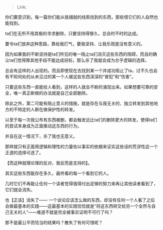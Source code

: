> Link: 

你们要意识到，每一篇你们能从我铺就的线索找到的东西，那些恨它们的人自然也能找到。  
  
ta们在无所不用其极的寻求删除，只要坚持得够久，总会时不时的达成。  
  
要令ta们放弃这种思路，靠给我打气，要我坚持、让我乐观是没有意义的。  
  
因为如果我的不断坚持是ta们所见的唯一阻止ta们消灭这些东西的阻碍，而且的确让ta们觉得靠其他手段不能达成目标，那么杀了我就会成为合乎逻辑的选择。  
  
总会有这样的人出现的。而且即使现在去找到某一个并成功阻止了ta，过不久也会有不知何处的从未见过的某一个人被这些东西深深的“冒犯”和“伤害”。  
  
只要这些东西一直能给人看到，这样的人就会不断的涌现出来。如果想要可靠的安全，唯一真正断根的办法就是自己全部删除。  
  
除此之外，第二可能有阻止意义的措施，就是存在与我无关的、独立转发到其他地方的不特定的人群在做保护性的转发。  
  
以至于每一次我公布有东西被删，都会触发远比ta们的删除更大的转发，使得ta们的尝试本身成为正面推动这东西的行为。  
  
并且在这一情况下，杀了我也无意义。  
  
那样就只有正面用逻辑和理性的力量佐以事实的依据来证实这些话的荒谬性这一个正道的选择可选了。  
  
【而这种就理论理的反对，我反而是支持的】。  
  
其实这些东西能存在多久，最终看的每一个看到它的人。  
  
几时它们不再能让任何一个读者觉得值得付出足够的努力来再让其他读者看到了，它们就会消失。  
  
也【正该】消失了—— 一个谈论应该怎么做的东西，却没有任何一个人看了之后会做最基本的实践——这最基本的实践恰恰就是“将这东西转交给另一个全然与自己无关的人”——难道不就是完全被事实证明不可行了吗？  
  
那不是最公平而恰当的结果吗？散失了有何可惜呢？